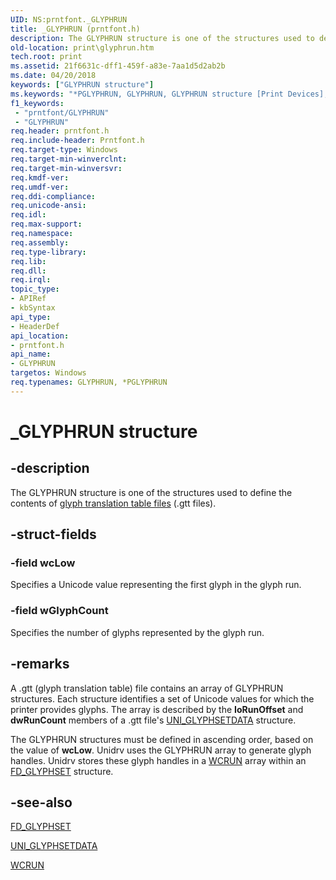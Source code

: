 ```yaml
---
UID: NS:prntfont._GLYPHRUN
title: _GLYPHRUN (prntfont.h)
description: The GLYPHRUN structure is one of the structures used to define the contents of glyph translation table files (.gtt files).
old-location: print\glyphrun.htm
tech.root: print
ms.assetid: 21f6631c-dff1-459f-a83e-7aa1d5d2ab2b
ms.date: 04/20/2018
keywords: ["GLYPHRUN structure"]
ms.keywords: "*PGLYPHRUN, GLYPHRUN, GLYPHRUN structure [Print Devices], PGLYPHRUN, PGLYPHRUN structure pointer [Print Devices], _GLYPHRUN, print.glyphrun, print_unidrv-pscript_fonts_591184a3-96f1-4b27-bf6a-d1c512a2bf7e.xml, prntfont/GLYPHRUN, prntfont/PGLYPHRUN"
f1_keywords:
 - "prntfont/GLYPHRUN"
 - "GLYPHRUN"
req.header: prntfont.h
req.include-header: Prntfont.h
req.target-type: Windows
req.target-min-winverclnt: 
req.target-min-winversvr: 
req.kmdf-ver: 
req.umdf-ver: 
req.ddi-compliance: 
req.unicode-ansi: 
req.idl: 
req.max-support: 
req.namespace: 
req.assembly: 
req.type-library: 
req.lib: 
req.dll: 
req.irql: 
topic_type:
- APIRef
- kbSyntax
api_type:
- HeaderDef
api_location:
- prntfont.h
api_name:
- GLYPHRUN
targetos: Windows
req.typenames: GLYPHRUN, *PGLYPHRUN
---
```


# _GLYPHRUN structure


## -description


The GLYPHRUN structure is one of the structures used to define the contents of <a href="https://docs.microsoft.com/windows-hardware/drivers/print/customized-font-management">glyph translation table files</a> (.gtt files).


## -struct-fields




### -field wcLow

Specifies a Unicode value representing the first glyph in the glyph run.


### -field wGlyphCount

Specifies the number of glyphs represented by the glyph run.


## -remarks



A .gtt (glyph translation table) file contains an array of GLYPHRUN structures. Each structure identifies a set of Unicode values for which the printer provides glyphs. The array is described by the <b>IoRunOffset</b> and <b>dwRunCount</b> members of a .gtt file's <a href="https://docs.microsoft.com/windows-hardware/drivers/ddi/prntfont/ns-prntfont-_uni_glyphsetdata">UNI_GLYPHSETDATA</a> structure.

The GLYPHRUN structures must be defined in ascending order, based on the value of <b>wcLow</b>. Unidrv uses the GLYPHRUN array to generate glyph handles. Unidrv stores these glyph handles in a <a href="https://docs.microsoft.com/windows/desktop/api/winddi/ns-winddi-_wcrun">WCRUN</a> array within an <a href="https://docs.microsoft.com/windows/desktop/api/winddi/ns-winddi-_fd_glyphset">FD_GLYPHSET</a> structure.




## -see-also




<a href="https://docs.microsoft.com/windows/desktop/api/winddi/ns-winddi-_fd_glyphset">FD_GLYPHSET</a>



<a href="https://docs.microsoft.com/windows-hardware/drivers/ddi/prntfont/ns-prntfont-_uni_glyphsetdata">UNI_GLYPHSETDATA</a>



<a href="https://docs.microsoft.com/windows/desktop/api/winddi/ns-winddi-_wcrun">WCRUN</a>
 

 

